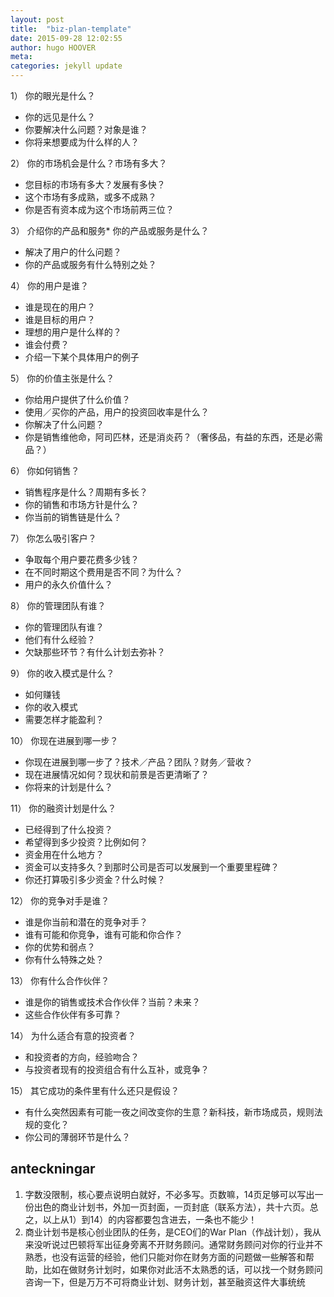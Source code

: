 ```yaml
---
layout: post
title:  "biz-plan-template"
date: 2015-09-28 12:02:55
author: hugo HOOVER
meta: 
categories: jekyll update
---
```



<!-- This file is created from $MARBOO_HOME/.media/starts/default.md -->

1） 你的眼光是什么？ 
- 你的远见是什么？ 
- 你要解决什么问题？对象是谁？ 
- 你将来想要成为什么样的人？ 

2） 你的市场机会是什么？市场有多大？ 
- 您目标的市场有多大？发展有多快？ 
- 这个市场有多成熟，或多不成熟？ 
- 你是否有资本成为这个市场前两三位？ 

3） 介绍你的产品和服务* 你的产品或服务是什么？ 
- 解决了用户的什么问题？ 
- 你的产品或服务有什么特别之处？ 

4） 你的用户是谁？ 
- 谁是现在的用户？ 
- 谁是目标的用户？ 
- 理想的用户是什么样的？ 
- 谁会付费？ 
- 介绍一下某个具体用户的例子 

5） 你的价值主张是什么？ 
- 你给用户提供了什么价值？ 
- 使用／买你的产品，用户的投资回收率是什么？ 
- 你解决了什么问题？ 
- 你是销售维他命，阿司匹林，还是消炎药？（奢侈品，有益的东西，还是必需品？）

6） 你如何销售？ 
- 销售程序是什么？周期有多长？ 
- 你的销售和市场方针是什么？ 
- 你当前的销售链是什么？ 

7） 你怎么吸引客户？ 
- 争取每个用户要花费多少钱？ 
- 在不同时期这个费用是否不同？为什么？ 
- 用户的永久价值什么？ 

8） 你的管理团队有谁？ 
- 你的管理团队有谁？ 
- 他们有什么经验？ 
- 欠缺那些环节？有什么计划去弥补？ 

9） 你的收入模式是什么？ 
- 如何赚钱
- 你的收入模式
- 需要怎样才能盈利？ 

10） 你现在进展到哪一步？ 
- 你现在进展到哪一步了？技术／产品？团队？财务／营收？ 
- 现在进展情况如何？现状和前景是否更清晰了？ 
- 你将来的计划是什么？ 

11） 你的融资计划是什么？ 
- 已经得到了什么投资？ 
- 希望得到多少投资？比例如何？ 
- 资金用在什么地方？ 
- 资金可以支持多久？到那时公司是否可以发展到一个重要里程碑？ 
- 你还打算吸引多少资金？什么时候？ 

12） 你的竞争对手是谁？ 
- 谁是你当前和潜在的竞争对手？ 
- 谁有可能和你竞争，谁有可能和你合作？ 
- 你的优势和弱点？ 
- 你有什么特殊之处？ 

13） 你有什么合作伙伴？ 
- 谁是你的销售或技术合作伙伴？当前？未来？ 
- 这些合作伙伴有多可靠？ 

14） 为什么适合有意的投资者？ 
- 和投资者的方向，经验吻合？ 
- 与投资者现有的投资组合有什么互补，或竞争？ 

15） 其它成功的条件里有什么还只是假设？ 
- 有什么突然因素有可能一夜之间改变你的生意？新科技，新市场成员，规则法规的变化？ 
- 你公司的薄弱环节是什么？


## anteckningar

1. 字数没限制，核心要点说明白就好，不必多写。页数嘛，14页足够可以写出一份出色的商业计划书，外加一页封面，一页封底（联系方法），共十六页。总之，以上从1）到14）的内容都要包含进去，一条也不能少！
2. 商业计划书是核心创业团队的任务，是CEO们的War Plan（作战计划），我从来没听说过巴顿将军出征身旁离不开财务顾问。通常财务顾问对你的行业并不熟悉，也没有运营的经验，他们只能对你在财务方面的问题做一些解答和帮助，比如在做财务计划时，如果你对此活不太熟悉的话，可以找一个财务顾问咨询一下，但是万万不可将商业计划、财务计划，甚至融资这件大事统统